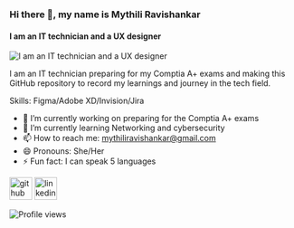 ### Hi there 👋, my name is Mythili Ravishankar
#### I am an IT technician and  a UX designer
![I am an IT technician and  a UX designer](https://images.unsplash.com/photo-1531297484001-80022131f5a1?auto=format&fit=crop&q=80&w=2020&ixlib=rb-4.0.3&ixid=M3wxMjA3fDB8MHxwaG90by1wYWdlfHx8fGVufDB8fHx8fA%3D%3D)

I am an IT technician preparing for my Comptia A+ exams and making this GitHub repository to record my learnings and journey in the tech field.

Skills: Figma/Adobe XD/Invision/Jira

- 🔭 I’m currently working on preparing for the Comptia A+ exams 
- 🌱 I’m currently learning Networking and cybersecurity 
- 📫 How to reach me: mythiliravishankar@gmail.com 
- 😄 Pronouns: She/Her 
- ⚡ Fun fact: I can speak 5 languages 


[<img src='https://cdn.jsdelivr.net/npm/simple-icons@3.0.1/icons/github.svg' alt='github' height='40'>](https://github.com/Mythili-Ravishankar)  [<img src='https://cdn.jsdelivr.net/npm/simple-icons@3.0.1/icons/linkedin.svg' alt='linkedin' height='40'>](https://www.linkedin.com/in/Mythili-Ravishankar/)  

![Profile views](https://gpvc.arturio.dev/Mythili-Ravishankar)  
